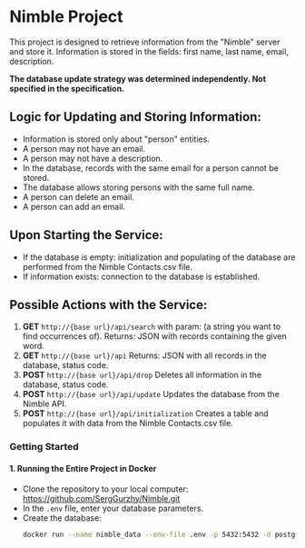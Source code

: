# Nimble Project

This project is designed to retrieve information from the "Nimble" server and store it.
Information is stored in the fields: first name, last name, email, description.

**The database update strategy was determined independently. Not specified in the specification.**



## Logic for Updating and Storing Information:
- Information is stored only about "person" entities.
- A person may not have an email.
- A person may not have a description.
- In the database, records with the same email for a person cannot be stored.
- The database allows storing persons with the same full name.
- A person can delete an email.
- A person can add an email.

## Upon Starting the Service:
- If the database is empty: initialization and populating of the database are performed from the Nimble Contacts.csv file.
- If information exists: connection to the database is established.

## Possible Actions with the Service:

1. **GET**  `http://{base url}/api/search`  with param: (a string you want to find occurrences of). Returns: JSON with records containing the given word.
2. **GET**  `http://{base url}/api`       Returns: JSON with all records in the database, status code.
3. **POST** `http://{base url}/api/drop`  Deletes all information in the database, status code.
4. **POST** `http://{base url}/api/update`  Updates the database from the Nimble API.
5. **POST** `http://{base url}/api/initialization`  Creates a table and populates it with data from the Nimble Contacts.csv file.

### Getting Started

#### 1. Running the Entire Project in Docker

- Clone the repository to your local computer:
 https://github.com/SergGurzhy/Nimble.git
- In the `.env` file, enter your database parameters.
- Create the database:
  ```sh
  docker run --name nimble_data --env-file .env -p 5432:5432 -d postgres
